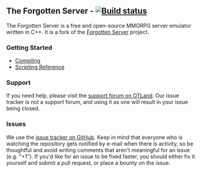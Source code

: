 The Forgotten Server - [![Build status](https://ci.appveyor.com/api/projects/status/0ty9sfen6qhapdt5/branch/master?svg=true)](https://ci.appveyor.com/project/marcomoa/server/branch/master)
----------------------------------------------------

The Forgotten Server is a free and open-source MMORPG server emulator written in C++. It is a fork of the [Forgotten Server](https://github.com/otland/forgottenserver) project.

### Getting Started
* [Compiling](https://github.com/otland/forgottenserver/wiki/Compiling)
* [Scripting Reference](https://github.com/otland/forgottenserver/wiki/Script-Interface)

### Support
If you need help, please visit the [support forum on OTLand](https://otland.net/forums/support.16/). Our issue tracker is not a support forum, and using it as one will result in your issue being closed.

### Issues
We use the [issue tracker on GitHub](https://github.com/omarcopires/server/issues). Keep in mind that everyone who is watching the repository gets notified by e-mail when there is activity, so be thoughtful and avoid writing comments that aren't meaningful for an issue (e.g. "+1"). If you'd like for an issue to be fixed faster, you should either fix it yourself and submit a pull request, or place a bounty on the issue.
